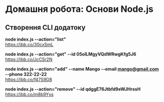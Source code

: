 # Домашня робота: Основи Node.js

## Створення CLI додатоку

**node index.js --action="list"**  
https://ibb.co/30cxSmL

**node index.js --action="get" --id 05olLMgyVQdWRwgKfg5J6**  
https://ibb.co/JcCSr2N

**node index.js --action="add" --name Mango --email mango@gmail.com --phone 322-22-22**  
https://ibb.co/f47S9D8

**node index.js --action="remove" --id qdggE76Jtbfd9eWJHrssH**  
https://ibb.co/m8b9Yys
